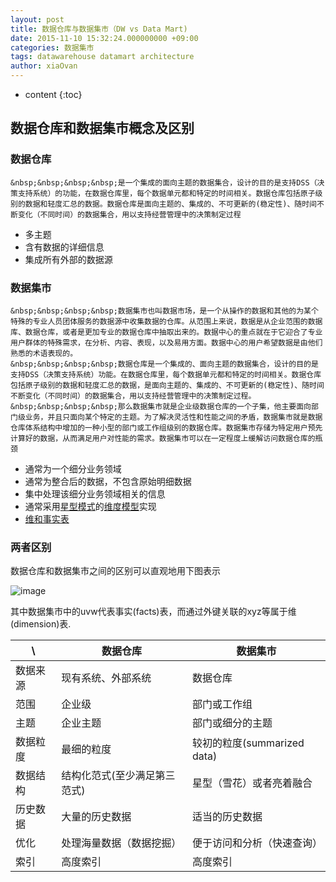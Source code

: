 ```yaml
---
layout: post
title: 数据仓库与数据集市（DW vs Data Mart)
date: 2015-11-10 15:32:24.000000000 +09:00
categories: 数据集市
tags: datawarehouse datamart architecture
author: xiaOvan
---
```


* content
{:toc}


## 数据仓库和数据集市概念及区别

### 数据仓库
    
    &nbsp;&nbsp;&nbsp;&nbsp;是一个集成的面向主题的数据集合，设计的目的是支持DSS（决策支持系统）的功能，在数据仓库里，每个数据单元都和特定的时间相关。数据仓库包括原子级别的数据和轻度汇总的数据。数据仓库是面向主题的、集成的、不可更新的(稳定性)、随时间不断变化（不同时间）的数据集合，用以支持经营管理中的决策制定过程

* 多主题
* 含有数据的详细信息
* 集成所有外部的数据源

### 数据集市

    &nbsp;&nbsp;&nbsp;&nbsp;数据集市也叫数据市场，是一个从操作的数据和其他的为某个特殊的专业人员团体服务的数据源中收集数据的仓库。从范围上来说，数据是从企业范围的数据库、数据仓库，或者是更加专业的数据仓库中抽取出来的。数据中心的重点就在于它迎合了专业用户群体的特殊需求，在分析、内容、表现，以及易用方面。数据中心的用户希望数据是由他们熟悉的术语表现的。
    &nbsp;&nbsp;&nbsp;&nbsp;数据仓库是一个集成的、面向主题的数据集合，设计的目的是支持DSS（决策支持系统）功能。在数据仓库里，每个数据单元都和特定的时间相关。数据仓库包括原子级别的数据和轻度汇总的数据，是面向主题的、集成的、不可更新的(稳定性)、随时间不断变化（不同时间）的数据集合，用以支持经营管理中的决策制定过程。
    &nbsp;&nbsp;&nbsp;&nbsp;那么数据集市就是企业级数据仓库的一个子集，他主要面向部门级业务，并且只面向某个特定的主题。为了解决灵活性和性能之间的矛盾，数据集市就是数据仓库体系结构中增加的一种小型的部门或工作组级别的数据仓库。数据集市存储为特定用户预先计算好的数据，从而满足用户对性能的需求。数据集市可以在一定程度上缓解访问数据仓库的瓶颈
    
* 通常为一个细分业务领域 
* 通常为整合后的数据，不包含原始明细数据
* 集中处理该细分业务领域相关的信息
* 通常采用[星型模式](https://en.wikipedia.org/wiki/Star_schema)的[维度模型](http://ky-consulting.weebly.com/uploads/6/1/2/6/61266765/2015-12-20_dimensional_model.pdf)实现
* [维和事实表](http://www.datamartist.com/dimensional-tables-and-fact-tables)
    


### 两者区别

数据仓库和数据集市之间的区别可以直观地用下图表示

![image](http://o7q84v6xt.bkt.clouddn.com/dmart.png)

其中数据集市中的uvw代表事实(facts)表，而通过外键关联的xyz等属于维(dimension)表.

 \  | 数据仓库 | 数据集市
---|---|---
数据来源 | 现有系统、外部系统 | 数据仓库
范围 | 企业级 | 部门或工作组
主题 | 企业主题 | 部门或细分的主题
数据粒度 | 最细的粒度 | 较初的粒度(summarized data)
数据结构 | 结构化范式(至少满足第三范式) | 星型（雪花）或者亮着融合
历史数据 | 大量的历史数据 | 适当的历史数据
优化 | 处理海量数据（数据挖掘） | 便于访问和分析（快速查询）
索引 | 高度索引 | 高度索引
